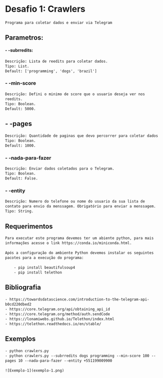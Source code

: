 # Desafio 1: Crawlers
    
    Programa para coletar dados e enviar via Telegram

## Parametros: 

#### - -subrredits: 

    Descrição: Lista de reedits para coletar dados.
    Tipo: List.
    Default: ['programming', 'dogs', 'brazil']

### - -min-score
    
    Descrição: Defini o minimo de score que o usuario deseja ver nos reedits.
    Tipo: Boolean.
    Default: 5000.

## - -pages

    Descrição: Quantidade de paginas que devo percorrer para coletar dados
    Tipo: Boolean.
    Default: 1000.

### - -nada-para-fazer
    
    Descrição: Enviar dados coletados para o Telegram.
    Tipo: Boolean.
    Default: False.

### - -entity 

    Descrição: Numero do telefone ou nome do usuario da sua lista de contato para envio da menssagem. Obrigatório para enviar a menssagem.
    Tipo: String.

## Requerimentos
    
    Para executar este programa devemos ter um abiente python, para mais informações acesse o link https://conda.io/miniconda.html.

    Após a configuração do ambiente Python devemos instalar os seguintes pacotes para a execução do programa: 

        - pip install beautifulsoup4
        - pip install telethon

## Bibliografia

    - https://towardsdatascience.com/introduction-to-the-telegram-api-b0cd220dbed2
    - https://core.telegram.org/api/obtaining_api_id
    - https://core.telegram.org/method/auth.sendCode
    - https://lonamiwebs.github.io/Telethon/index.html
    - https://telethon.readthedocs.io/en/stable/

## Exemplos

    - python crawlers.py 
    - python crawlers.py --subrredits dogs programming --min-score 100 --pages 10 --nada-para-fazer --entity +551199009900

    ![Exemplo-1](exemplo-1.png)
